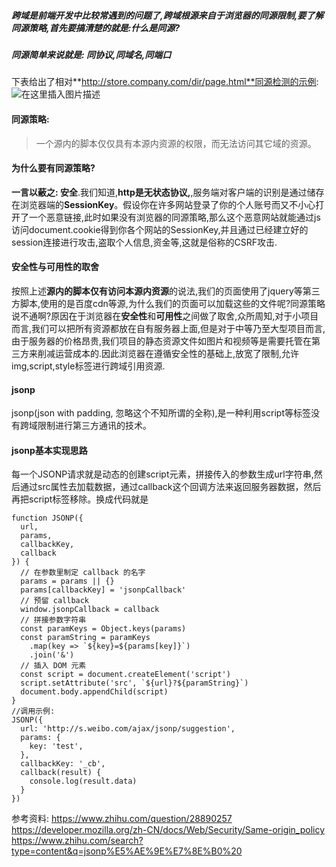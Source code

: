 

##### 跨域是前端开发中比较常遇到的问题了,跨域根源来自于浏览器的同源限制,要了解同源策略,首先要搞清楚的就是:**什么是同源?**

##### 同源简单来说就是: **同协议,同域名,同端口**


下表给出了相对**http://store.company.com/dir/page.html**同源检测的示例:
![在这里插入图片描述](https://img-blog.csdnimg.cn/20181216173245271.png?x-oss-process=image/watermark,type_ZmFuZ3poZW5naGVpdGk,shadow_10,text_aHR0cHM6Ly9ibG9nLmNzZG4ubmV0L3podWFueWVtYW5vbmc=,size_16,color_FFFFFF,t_70)

#### 同源策略:
> 一个源内的脚本仅仅具有本源内资源的权限，而无法访问其它域的资源。


#### 为什么要有同源策略?
**一言以蔽之: 安全**.我们知道,**http是无状态协议,**,服务端对客户端的识别是通过储存在浏览器端的**SessionKey**。假设你在许多网站登录了你的个人账号而又不小心打开了一个恶意链接,此时如果没有浏览器的同源策略,那么这个恶意网站就能通过js访问document.cookie得到你各个网站的SessionKey,并且通过已经建立好的session连接进行攻击,盗取个人信息,资金等,这就是俗称的CSRF攻击.
#### 安全性与可用性的取舍
按照上述**源内的脚本仅有访问本源内资源**的说法,我们的页面使用了jquery等第三方脚本,使用的是百度cdn等源,为什么我们的页面可以加载这些的文件呢?同源策略说不通啊?原因在于浏览器在**安全性**和**可用性**之间做了取舍,众所周知,对于小项目而言,我们可以把所有资源都放在自有服务器上面,但是对于中等乃至大型项目而言,由于服务器的价格昂贵,我们项目的静态资源文件如图片和视频等是需要托管在第三方来削减运营成本的.因此浏览器在遵循安全性的基础上,放宽了限制,允许img,script,style标签进行跨域引用资源.
#### jsonp
jsonp(json with padding, 忽略这个不知所谓的全称),是一种利用script等标签没有跨域限制进行第三方通讯的技术。

#### jsonp基本实现思路
每一个JSONP请求就是动态的创建script元素，拼接传入的参数生成url字符串,然后通过src属性去加载数据，通过callback这个回调方法来返回服务器数据，然后再把script标签移除。换成代码就是
```
function JSONP({  
  url,
  params,
  callbackKey,
  callback
}) {
  // 在参数里制定 callback 的名字
  params = params || {}
  params[callbackKey] = 'jsonpCallback'
  // 预留 callback
  window.jsonpCallback = callback
  // 拼接参数字符串
  const paramKeys = Object.keys(params)
  const paramString = paramKeys
    .map(key => `${key}=${params[key]}`)
    .join('&')
  // 插入 DOM 元素
  const script = document.createElement('script')
  script.setAttribute('src', `${url}?${paramString}`)
  document.body.appendChild(script)
}
//调用示例:
JSONP({  
  url: 'http://s.weibo.com/ajax/jsonp/suggestion',
  params: {
    key: 'test',
  },
  callbackKey: '_cb',
  callback(result) {
    console.log(result.data)
  }
})
```
参考资料:
https://www.zhihu.com/question/28890257
https://developer.mozilla.org/zh-CN/docs/Web/Security/Same-origin_policy
https://www.zhihu.com/search?type=content&q=jsonp%E5%AE%9E%E7%8E%B0%20